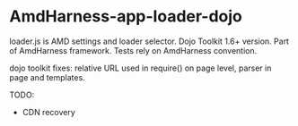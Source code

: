 AmdHarness-app-loader-dojo
==========================

loader.js is AMD settings and loader selector. Dojo Toolkit 1.6+ version.
Part of AmdHarness framework. Tests rely on AmdHarness convention.

dojo toolkit fixes:
relative URL used in require() on page level, parser in page and templates.

TODO:
- CDN recovery

